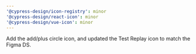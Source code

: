 ```yaml
---
'@cypress-design/icon-registry': minor
'@cypress-design/react-icon': minor
'@cypress-design/vue-icon': minor
---
```


Add the add/plus circle icon, and updated the Test Replay icon to match the Figma DS.
